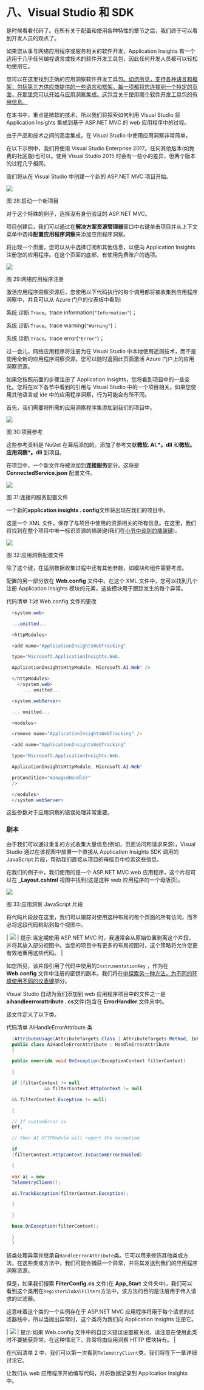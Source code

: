 # 八、Visual Studio 和 SDK

是时候看看代码了。在所有关于配置和使用各种特性的章节之后，我们终于可以看到开发人员的观点了。

如果您从事与网络应用程序或服务相关的软件开发，Application Insights 有一个适用于几乎任何编程语言或技术的软件开发工具包，因此任何开发人员都可以轻松地使用它。

您可以在这里找到正确的应用洞察软件开发工具包[。如您所见，支持各种语言和框架，包括第三方供应商提供的一些语言和框架。每一项都将您连接到一个特定的页面，在那里您可以开始与应用洞察集成。这包含关于使用哪个软件开发工具包的有用信息。](https://docs.microsoft.com/en-us/azure/application-insights/app-insights-platforms)

在本书中，重点是微软的技术，所以我们将探索如何利用 Visual Studio 将 Application Insights 集成到基于 ASP.NET MVC 的 web 应用程序中的过程。

由于产品和技术之间的高度集成，在 Visual Studio 中使用应用洞察非常简单。

在以下示例中，我们将使用 Visual Studio Enterprise 2017。任何其他版本(如免费的社区版)也可以。使用 Visual Studio 2015 时会有一些小的差异，但两个版本的过程几乎相同。

我们将从在 Visual Studio 中创建一个新的 ASP.NET MVC 项目开始。

![](img/image039.jpg)

图 28:启动一个新项目

对于这个特殊的例子，选择没有身份验证的 ASP.NET MVC。

项目创建后，我们可以通过在**解决方案资源管理器**窗口中右键单击项目并从上下文菜单中选择**配置应用程序洞察**来添加应用程序洞察。

将出现一个页面，您可以从中选择订阅和其他信息，以便向 Application Insights 注册您的应用程序。在这个页面的底部，有使用免费账户的选项。

![](img/image040.png)

图 29:网络应用程序注册

激活应用程序洞察资源后，您使用以下代码执行的每个调用都将被收集到应用程序洞察中，并且可以从 Azure 门户的仪表板中看到:

系统.诊断.`Trace`。trace information(`"Information"`)；

系统.诊断.`Trace`。trace warning(`"Warning"`)；

系统.诊断.`Trace`。trace error(`"Error"`)；

过一会儿，网络应用程序将注册为在 Visual Studio 中本地使用遥测技术，而不是使用全新的应用程序洞察资源。您可以随时返回此页面激活 Azure 门户上的应用洞察资源。

如果您按照前面的步骤注册了 Application Insights，您将看到项目中的一些变化。您将在以下各节中看到的引用与 Visual Studio 中的一个项目相关。如果您使用其他语言或 ide 中的应用程序洞察，行为可能会有所不同。

首先，我们需要将所需的应用洞察程序集添加到我们的项目中。

![](img/image041.png)

图 30:项目参考

这些参考资料是 NuGet 在幕后添加的。添加了参考文献**微软. AI.*。dll** 和**微软。应用洞察*。dll** 到项目。

在项目中，一个新文件将被添加到**连接服务**部分。这将是 **ConnectedService.json** 配置文件。

![](img/image042.png)

图 31:连接的服务配置文件

一个新的**application insights . config**文件将出现在我们的项目中。

这是一个 XML 文件，保存了与项目中使用的资源相关的所有信息。在这里，我们将找到在整个项目中唯一标识资源的插装键(我们在[小节中谈到的插装键](03.html#_The_instrumentation_key))。

![](img/image043.png)

图 32:应用洞察配置文件

除了这个键，在遥测数据收集过程中还有其他参数，如模块和组件需要考虑。

配置的另一部分放在 **Web.config** 文件中。在这个 XML 文件中，您可以找到几个注册 Application Insights 模块的元素，这些模块用于跟踪发生的每个异常。

代码清单 1:对 Web.config 文件的更改

```cs
  <system.web>

  ...omitted...

  <httpModules>

  <add name="ApplicationInsightsWebTracking"    

  type="Microsoft.ApplicationInsights.Web.

  ApplicationInsightsHttpModule, Microsoft.AI.Web" />

  </httpModules>
    </system.web>
      ... omitted...

  <system.webServer>

  ... omitted...

  <modules>

  <remove name="ApplicationInsightsWebTracking" />

  <add name="ApplicationInsightsWebTracking" 

  type="Microsoft.ApplicationInsights.Web.

  ApplicationInsightsHttpModule, Microsoft.AI.Web"    

  preCondition="managedHandler"
  />

  </modules>
  </system.webServer>

```

这些参数对于应用洞察的错误处理非常重要。

### 剧本

由于我们可以通过重复的方式收集大量信息(例如，页面访问和请求来源)，Visual Studio 通过在该视图中放置一个直接从 Application Insights SDK 调用的 JavaScript 片段，帮助我们直接从项目的母版页中检索这些信息。

在我们的例子中，我们使用的是一个 ASP.NET MVC web 应用程序，这个片段可以在 **_Layout.cshtml** 视图中找到(这是这种 web 应用程序的一个母版页)。

![](img/image044.png)

图 33:应用洞察 JavaScript 片段

将代码片段放在这里，我们可以跟踪对使用这种布局的每个页面的所有访问，而不必将这段代码粘贴到每个视图中。

| ![](img/tip.png) | 提示:当定期使用 ASP.NET MVC 时，我通常会从原始位置剥离这个片段，并将其放入部分视图中。当您的项目中有更多的布局视图时，这个策略将允许您更有效地重用这些代码。 |

如您所见，该片段引用了代码中使用的`InstrumentationKey` ，作为在 **Web.config** 文件中注册的密钥的副本。我们将在[中探索另一种方法，为不同的环境使用不同的仪表键](09.html#_Using_different_instrumentation)部分。

Visual Studio 自动为我们添加到 web 应用程序项目中的文件之一是**aihandleerrorattribute . cs**文件(包含在 **ErrorHandler** 文件夹中)。

该文件定义了以下类。

代码清单 AiHandleErrorAttribute 类

```cs
  [AttributeUsage(AttributeTargets.Class | AttributeTargets.Method, Inherited = true, AllowMultiple = true)] 
  public class AiHandleErrorAttribute : HandleErrorAttribute
  {

  public override void OnException(ExceptionContext filterContext)

  {

  if (filterContext != null
              && filterContext.HttpContext != null 

  && filterContext.Exception != null)

  {

  // If customError is
  Off, 

  // then AI HTTPModule will report the exception

  if
  (filterContext.HttpContext.IsCustomErrorEnabled)

  {   

  var ai = new
  TelemetryClient();

  ai.TrackException(filterContext.Exception);

  } 

  }

  base.OnException(filterContext);

  }
  }

```

该类处理异常并继承自`HandleErrorAttribute`类。它可以用来修饰其他类或方法，在这些类或方法中，我们可能会捕获一个异常，并将其发送到我们的应用程序洞察资源。

但是，如果我们搜索 **FilterConfig.cs** 文件(在 **App_Start** 文件夹中)，我们可以看到这个类用在`RegisterGlobalFilters`方法中，该方法的目的是注册用于传入请求的过滤器。

这意味着这个类的一个实例存在于 ASP.NET MVC 应用程序将用于每个请求的过滤器栈中，所以当抛出异常时，这个类将为我们向 Application Insights 注册它。

| ![](img/tip.png) | 提示:如果 Web.config 文件中的自定义错误设置被关闭，请注意在使用此类时不要捕获异常。在这种情况下，异常将由应用洞察 HTTP 模块持有。 |

在代码清单 2 中，我们可以第一次看到`TelemetryClient`类。我们将在下一章详细讨论它。

让我们从 web 应用程序开始编写代码，并将数据记录到 Application Insights 中。